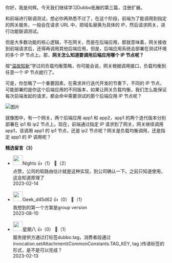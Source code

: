 你好，我是何辉。今天我们继续学习Dubbo拓展的第三篇，注册扩展。

和前端进行联调测试，想必你再熟悉不过了，在这个阶段，前端为了能调用到指定的网关服务，一般会在请求 URL 中，把域名替换为具体的 IP，然后请求网关，进行功能联调测试。

但是大多数功能的核心逻辑，不在网关，而是在后端应用，那就意味着，网关接收到前端请求后，还得再调用其他后端应用，但是，后端应用系统会部署在测试环境的多个 IP 节点上。那，**网关怎么知道要调用后端应用哪个 IP 节点呢？**

按“[温故知新](https://time.geekbang.org/column/article/611355)”学过的负载均衡策略，你可能会说，网关根据调用接口，负载均衡到任意一个 IP 节点就行了。

可是，你忽略了一个重要因素，在需求并行迭代开发的节奏下，不同的 IP 节点，可能部署的是你这个后端应用的不同版本，如果让网关负载均衡，我们怎么能保证每次前端发起的请求，都会命中需要测试的那个后端应用 IP 节点呢？

![图片](https://static001.geekbang.org/resource/image/ce/40/ce7e2ee053943a54e836f16084397c40.jpg?wh=1920x803)

就像图中，有一个网关，两个后端应用 app1 和 app2，app1 的两个迭代版本分别部署在 ip1 和 ip2 节点上。现在，前端通过指定 IP 请求到了网关，网关继续调用 app1，该调用 app1 的 ip1 节点，还是 ip2 节点呢？网关是负载均衡调用，还是指定 app1 的 IP 调用呢？
<div><strong>精选留言（3）</strong></div><ul>
<li><img src="https://static001.geekbang.org/account/avatar/00/12/3b/65/7a01c8c8.jpg" width="30px"><span>Nights</span> 👍（1） 💬（2）<div>点赞，公司的软路由估计就是这种实现，到公司确认一下。之前只知道使用，这会知道原理了</div>2023-02-14</li><br/><li><img src="https://thirdwx.qlogo.cn/mmopen/vi_32/bxaaILnBnJTuqJn7jwhI1H6cctcovDSkml3icvGdPRmWbPqGLjvrqk3X1DNibJcW1stqav2RmatcjABDTfjG3v8A/132" width="30px"><span>Geek_d45d62</span> 👍（0） 💬（1）<div>我想到的第一个方案是group version</div>2023-08-10</li><br/><li><img src="https://static001.geekbang.org/account/avatar/00/12/16/e0/7abad3cc.jpg" width="30px"><span>星期八</span> 👍（0） 💬（1）<div>服务提供方通过打标签dubbo.tag，消费者段通过invocation.setAttachment(CommonConstants.TAG_KEY, tag )传递标签的形式，是不是可以完成？</div>2023-02-13</li><br/>
</ul>